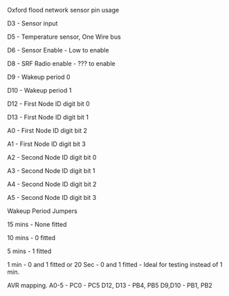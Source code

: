 Oxford flood network sensor pin usage


D3 - Sensor input

D5 - Temperature sensor, One Wire bus

D6 - Sensor Enable - Low to enable

D8 - SRF Radio enable - ??? to enable

D9 - Wakeup period 0

D10 - Wakeup period 1

D12 - First Node ID digit bit 0

D13 - First Node ID digit bit 1


A0 - First Node ID digit bit 2

A1 - First Node ID digit bit 3

A2 - Second Node ID digit bit 0

A3 - Second Node ID digit bit 1

A4 - Second Node ID digit bit 2

A5 - Second Node ID digit bit 3



Wakeup Period Jumpers

15 mins - None fitted

10 mins - 0 fitted

5 mins - 1 fitted

1 min - 0 and 1 fitted
or
20 Sec - 0 and 1 fitted - Ideal for testing instead of 1 min.


AVR mapping.
A0-5 - PC0 - PC5
D12, D13 - PB4, PB5
D9,D10 - PB1, PB2

